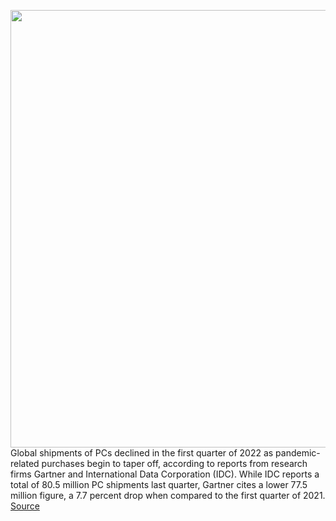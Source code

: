<img src='https://cdn.vox-cdn.com/thumbor/CMJF_Ca834xzNypgzjbN4iB0mdg=/0x0:2040x1360/1200x800/filters:focal(857x517:1183x843)/cdn.vox-cdn.com/uploads/chorus_image/image/70738010/mchin_181029_4126_0006.0.0.jpg' width='700px' /><br/>
Global shipments of PCs declined in the first quarter of 2022 as pandemic-related purchases begin to taper off, according to reports from research firms Gartner and International Data Corporation (IDC). While IDC reports a total of 80.5 million PC shipments last quarter, Gartner cites a lower 77.5 million figure, a 7.7 percent drop when compared to the first quarter of 2021.
<a href='https://www.theverge.com/2022/4/11/23021029/pc-market-decline-chromebooks-post-pandemic-hit-idc-gartner'> Source <a/>